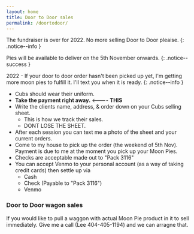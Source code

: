 ```yaml
---
layout: home
title: Door to Door sales
permalink: /doortodoor/
---
```


The fundraiser is over for 2022. No more selling Door to Door pleaise.
{: .notice--info }


Pies will be available to deliver on the 5th November onwards.
{: .notice--success }

2022 - If your door to door order hasn't been picked up yet, I'm getting more moon pies to fulfill it. I'll text you when it is ready.
{: .notice--info }

- Cubs should wear their uniform.
- <b>Take the payment right away.</b> <---- <b>THIS</b>
- Write the clients name, address, & order down on your Cubs selling sheet. 
    - This is how we track their sales. 
    - DONT LOSE THE SHEET.
- After each session you can text me a photo of the sheet and your current orders.
- Come to my house to pick up the order (the weekend of 5th Nov). Payment is due to me at the moment you pick up your Moon Pies.
- Checks are acceptable made out to "Pack 3116"
- You can accept Venmo to your personal account (as a way of taking credit cards) then settle up via
    - Cash
    - Check (Payable to "Pack 3116")
    - Venmo


### Door to Door wagon sales

If you would like to pull a waggon with actual Moon Pie product in it to sell immediately. Give me a call (Lee 404-405-1194) and we can arragne that.

